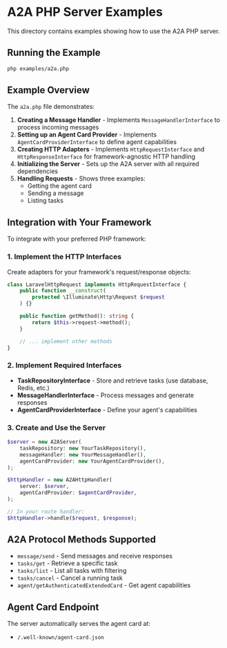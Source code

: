 # A2A PHP Server Examples

This directory contains examples showing how to use the A2A PHP server.

## Running the Example

```bash
php examples/a2a.php
```

## Example Overview

The `a2a.php` file demonstrates:

1. **Creating a Message Handler** - Implements `MessageHandlerInterface` to process incoming messages
2. **Setting up an Agent Card Provider** - Implements `AgentCardProviderInterface` to define agent capabilities
3. **Creating HTTP Adapters** - Implements `HttpRequestInterface` and `HttpResponseInterface` for framework-agnostic HTTP handling
4. **Initializing the Server** - Sets up the A2A server with all required dependencies
5. **Handling Requests** - Shows three examples:
   - Getting the agent card
   - Sending a message
   - Listing tasks

## Integration with Your Framework

To integrate with your preferred PHP framework:

### 1. Implement the HTTP Interfaces

Create adapters for your framework's request/response objects:

```php
class LaravelHttpRequest implements HttpRequestInterface {
    public function __construct(
        protected \Illuminate\Http\Request $request
    ) {}

    public function getMethod(): string {
        return $this->request->method();
    }

    // ... implement other methods
}
```

### 2. Implement Required Interfaces

- **TaskRepositoryInterface** - Store and retrieve tasks (use database, Redis, etc.)
- **MessageHandlerInterface** - Process messages and generate responses
- **AgentCardProviderInterface** - Define your agent's capabilities

### 3. Create and Use the Server

```php
$server = new A2AServer(
    taskRepository: new YourTaskRepository(),
    messageHandler: new YourMessageHandler(),
    agentCardProvider: new YourAgentCardProvider(),
);

$httpHandler = new A2AHttpHandler(
    server: $server,
    agentCardProvider: $agentCardProvider,
);

// In your route handler:
$httpHandler->handle($request, $response);
```

## A2A Protocol Methods Supported

- `message/send` - Send messages and receive responses
- `tasks/get` - Retrieve a specific task
- `tasks/list` - List all tasks with filtering
- `tasks/cancel` - Cancel a running task
- `agent/getAuthenticatedExtendedCard` - Get agent capabilities

## Agent Card Endpoint

The server automatically serves the agent card at:
- `/.well-known/agent-card.json`
